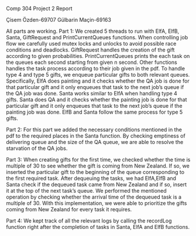 Comp 304 Project 2 Report

Çisem Özden-69707
Gülbarin Maçin-69163


All parts are working. 
Part 1:
	We created 5 threads to run with ElfA, ElfB, Santa, GiftRequest and PrintCurrentQueues functions. When controlling job flow we carefully used mutex locks and unlocks to avoid possible race conditions and deadlocks.
	GiftRequest handles the creation of the gift according to given probabilities. 
	PrintCurrentQueues prints the each task on the queues each second starting from given n second. 
	Other functions handles the task process according to their job given in the pdf. 
	To handle type 4 and type 5 gifts, we enqueue particular gifts to both relevant queues. Specifically, ElfA does painting and it checks whether the QA job is done for that particular gift and it only enqueues that task to the next job’s queue if the QA job was done. Santa works similar to ElfA when handling type 4 gifts. Santa does QA and it checks whether the painting job is done for that particular gift and it only enqueues that task to the next job’s queue if the painting job was done. ElfB and Santa follow the same process for type 5 gifts.

Part 2:
	For this part we added the necessary conditions mentioned in the pdf to the required places in the Santa function. By checking emptiness of delivering queue and the size of the QA queue, we are able to resolve the starvation of the QA jobs.

Part 3:
	When creating gifts for the first time, we checked whether the time is multiple of 30 to see whether the gift is coming from New Zealand.  If so, we inserted the particular gift to the beginning of the queue corresponding to the first  required task. After dequeuing the tasks, we had ElfA,ElfB and Santa check if the dequeued task came from New Zealand and if so, insert it at the top of the next task’s queue. We performed the mentioned operation by checking whether the arrival time of the dequeued task is a multiple of 30. With this implementation, we were able to prioritize the gifts coming from New Zealand for every task it requires. 

Part 4:
	We kept track of all the relevant logs by calling the recordLog function right after the completion of tasks in Santa, ElfA and ElfB functions. 
